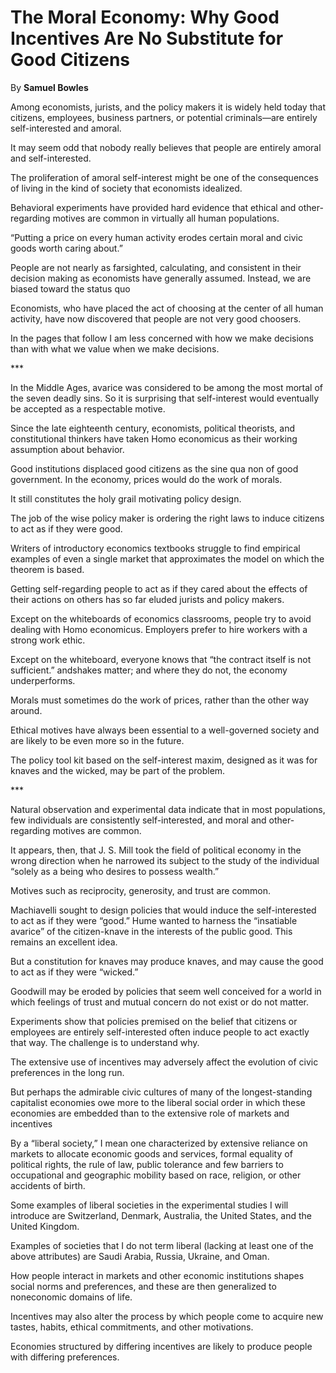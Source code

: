 The Moral Economy: Why Good Incentives Are No Substitute for Good Citizens
==========================================================================

By **Samuel Bowles**

Among economists, jurists, and the policy makers it is widely held today that
citizens, employees, business partners, or potential criminals—are entirely
self-interested and amoral.


It may seem odd that nobody really believes that people are entirely amoral and
self-interested.


The proliferation of amoral self-interest might be one of the consequences of
living in the kind of society that economists idealized.


Behavioral experiments have provided hard evidence that ethical and
other-regarding motives are common in virtually all human populations.


“Putting a price on every human activity erodes certain moral and civic goods
worth caring about.”


People are not nearly as farsighted, calculating, and consistent in their
decision making as economists have generally assumed. Instead, we are biased
toward the status quo


Economists, who have placed the act of choosing at the center of all human
activity, have now discovered that people are not very good choosers.


In the pages that follow I am less concerned with how we make decisions than
with what we value when we make decisions.


\*\*\*


In the Middle Ages, avarice was considered to be among the most mortal of the
seven deadly sins. So it is surprising that self-interest would eventually be
accepted as a respectable motive.


Since the late eighteenth century, economists, political theorists, and
constitutional thinkers have taken Homo economicus as their working assumption
about behavior.


Good institutions displaced good citizens as the sine qua non of good
government. In the economy, prices would do the work of morals.


It still constitutes the holy grail motivating policy design.


The job of the wise policy maker is ordering the right laws to induce citizens
to act as if they were good.


Writers of introductory economics textbooks struggle to find empirical examples
of even a single market that approximates the model on which the theorem is
based.


Getting self-regarding people to act as if they cared about the effects of their
actions on others has so far eluded jurists and policy makers.


Except on the whiteboards of economics classrooms, people try to avoid dealing
with Homo economicus. Employers prefer to hire workers with a strong work ethic.


Except on the whiteboard, everyone knows that “the contract itself is not
sufficient.” andshakes matter; and where they do not, the economy underperforms.


Morals must sometimes do the work of prices, rather than the other way around.


Ethical motives have always been essential to a well-governed society and are
likely to be even more so in the future.


The policy tool kit based on the self-interest maxim, designed as it was for
knaves and the wicked, may be part of the problem.


\*\*\*


Natural observation and experimental data indicate that in most populations, few
individuals are consistently self-interested, and moral and other-regarding
motives are common.


It appears, then, that J. S. Mill took the field of political economy in the
wrong direction when he narrowed its subject to the study of the individual
“solely as a being who desires to possess wealth.”


Motives such as reciprocity, generosity, and trust are common.


Machiavelli sought to design policies that would induce the self-interested to
act as if they were “good.” Hume wanted to harness the “insatiable avarice” of
the citizen-knave in the interests of the public good. This remains an excellent
idea.


But a constitution for knaves may produce knaves, and may cause the good to act
as if they were “wicked.”


Goodwill may be eroded by policies that seem well conceived for a world in which
feelings of trust and mutual concern do not exist or do not matter.


Experiments show that policies premised on the belief that citizens or employees
are entirely self-interested often induce people to act exactly that way. The
challenge is to understand why.


The extensive use of incentives may adversely affect the evolution of civic
preferences in the long run.


But perhaps the admirable civic cultures of many of the longest-standing
capitalist economies owe more to the liberal social order in which these
economies are embedded than to the extensive role of markets and incentives


By a “liberal society,” I mean one characterized by extensive reliance on
markets to allocate economic goods and services, formal equality of political
rights, the rule of law, public tolerance and few barriers to occupational and
geographic mobility based on race, religion, or other accidents of birth.


Some examples of liberal societies in the experimental studies I will introduce
are Switzerland, Denmark, Australia, the United States, and the United Kingdom.


Examples of societies that I do not term liberal (lacking at least one of the
above attributes) are Saudi Arabia, Russia, Ukraine, and Oman.


How people interact in markets and other economic institutions shapes social
norms and preferences, and these are then generalized to noneconomic domains of
life.


Incentives may also alter the process by which people come to acquire new
tastes, habits, ethical commitments, and other motivations.


Economies structured by differing incentives are likely to produce people with
differing preferences.

